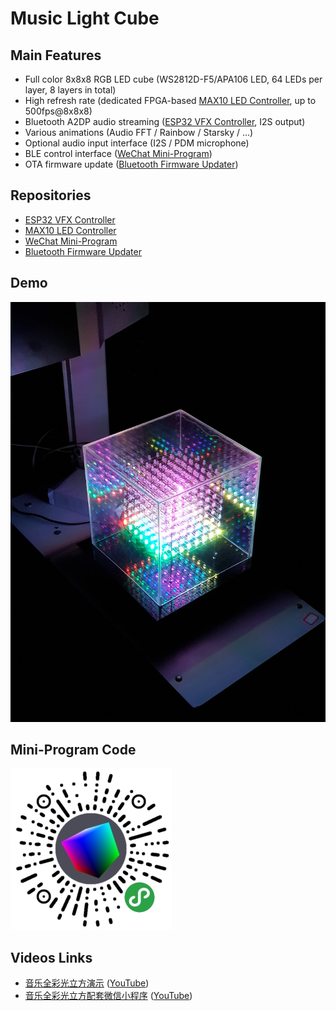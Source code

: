 Music Light Cube
================

## Main Features

* Full color 8x8x8 RGB LED cube (WS2812D-F5/APA106 LED, 64 LEDs per layer, 8 layers in total)
* High refresh rate (dedicated FPGA-based [MAX10 LED Controller](https://github.com/redchenjs/ws281x_cube_controller_max10), up to 500fps@8x8x8)
* Bluetooth A2DP audio streaming ([ESP32 VFX Controller](https://github.com/redchenjs/bluetooth_visual_speaker_esp32), I2S output)
* Various animations (Audio FFT / Rainbow / Starsky / ...)
* Optional audio input interface (I2S / PDM microphone)
* BLE control interface ([WeChat Mini-Program](https://github.com/redchenjs/music_light_cube_weixin))
* OTA firmware update ([Bluetooth Firmware Updater](https://github.com/redchenjs/bluetooth_firmware_updater_qt))

## Repositories

* [ESP32 VFX Controller](https://github.com/redchenjs/bluetooth_visual_speaker_esp32)
* [MAX10 LED Controller](https://github.com/redchenjs/ws281x_cube_controller_max10)
* [WeChat Mini-Program](https://github.com/redchenjs/music_light_cube_weixin)
* [Bluetooth Firmware Updater](https://github.com/redchenjs/bluetooth_firmware_updater_qt)

## Demo

<img src="docs/cube0414.png">

## Mini-Program Code

<img src="docs/acode.jpg">

## Videos Links

* [音乐全彩光立方演示](https://www.bilibili.com/video/av25188707) ([YouTube](https://www.youtube.com/watch?v=F8nfA_mEhPg))
* [音乐全彩光立方配套微信小程序](https://www.bilibili.com/video/av83055233) ([YouTube](https://www.youtube.com/watch?v=HlruQqkIGtc))
